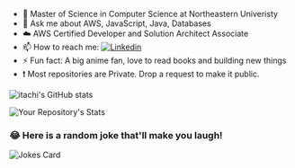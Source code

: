 
  - 🔭 Master of Science in Computer Science  at Northeastern Univeristy
  - 💬 Ask me about AWS, JavaScript, Java, Databases
  - :cloud:  AWS Certified Developer and Solution Architect Associate
  - 📫 How to reach me: [![Linkedin](https://img.shields.io/badge/LinkedIn-0077B5?style=for-the-badge&logo=linkedin&logoColor=white)](https://www.linkedin.com/in/deepak94kumar/)
  - ⚡ Fun fact: A big anime fan, love to read books and building new things
  - :exclamation:  Most repositories are Private. Drop a request to make it public.


![itachi's GitHub stats](https://github-readme-stats.vercel.app/api?username=itachi1994&hide=stars&count_private=true&show_icons=true&theme=tokyonight)

![Your Repository's Stats](https://github-readme-stats.vercel.app/api/top-langs/?username=itachi1994&theme=tokyonight)

### 😂 Here is a random joke that'll make you laugh!
![Jokes Card](https://readme-jokes.vercel.app/api?theme=gotham)

